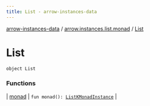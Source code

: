 ```yaml
---
title: List - arrow-instances-data
---
```


[arrow-instances-data](../../index.html) / [arrow.instances.list.monad](../index.html) / [List](./index.html)

# List

`object List`

### Functions

| [monad](monad.html) | `fun monad(): `[`ListKMonadInstance`](../../arrow.instances/-list-k-monad-instance/index.html) |

